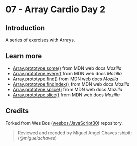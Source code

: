 
# 07 - Array Cardio Day 2
## Introduction
A series of exercises with Arrays.

## Learn more
* [Array.prototype.some()](https://developer.mozilla.org/en-US/docs/Web/JavaScript/Reference/Global_Objects/Array/some) from MDN web docs *Mozilla*
* [Array.prototype.every()](https://developer.mozilla.org/en-US/docs/Web/JavaScript/Reference/Global_Objects/Array/every) from MDN web docs *Mozilla*
* [Array.prototype.find()](https://developer.mozilla.org/en-US/docs/Web/JavaScript/Reference/Global_Objects/Array/find) from MDN web docs *Mozilla*
* [Array.prototype.findIndex()](https://developer.mozilla.org/en-US/docs/Web/JavaScript/Reference/Global_Objects/Array/findIndex) from MDN web docs *Mozilla*
* [Array.prototype.splice()](https://developer.mozilla.org/en-US/docs/Web/JavaScript/Reference/Global_Objects/Array/splice) from MDN web docs *Mozilla*
* [Array.prototype.slice()](https://developer.mozilla.org/en-US/docs/Web/JavaScript/Reference/Global_Objects/Array/slice) from MDN web docs *Mozilla*

## Credits
Forked from Wes Bos ([wesbos/JavaScript30](https://github.com/wesbos/JavaScript30)) repository.
> Reviewed and recoded by Miguel Angel Chaves :shipit: (*@miguelachaves*)

